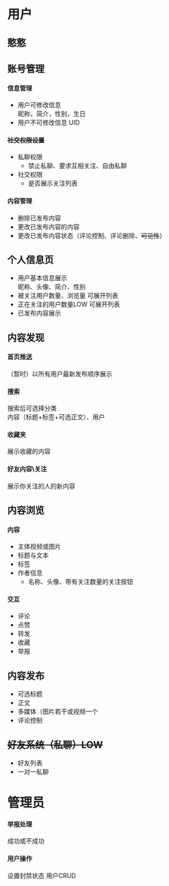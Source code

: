 # 用户


## 憨憨



## 账号管理
#### 信息管理
*   用户可修改信息  
    昵称，简介，性别，生日
*   用户不可修改信息
    UID
#### ~~社交权限设置~~
*   私聊权限
    *   禁止私聊、要求互相关注、自由私聊
*   社交权限
    *   是否展示关注列表
#### 内容管理
*   删除已发布内容
*   更改已发布内容的内容
*   更改已发布内容状态（评论控制、评论删除、~~可见性~~）
## 个人信息页
*   用户基本信息展示  
    昵称、头像、简介、性别
*   被关注用户数量、浏览量
    可展开列表
*   正在关注的用户数量LOW
    可展开列表
*   已发布内容展示

## 内容发现
#### 首页推送
（暂时）以所有用户最新发布顺序展示
#### 搜索
搜索后可选择分类  
内容（标题+标签+可选正文）、用户
#### 收藏夹 
展示收藏的内容
#### 好友内容\关注
展示你关注的人的新内容

## 内容浏览
#### 内容
*   主体视频或图片
*   标题与文本
*   标签
*   作者信息
    *   名称、头像、带有关注数量的关注按钮
#### 交互
*   评论
*   点赞
*   转发
*   收藏
*   举报

## 内容发布
*   可选标题
*   正文
*   多媒体（图片若干或视频一个
*   评论控制

## ~~好友系统（私聊）LOW~~
*   好友列表
*   一对一私聊


# 管理员
#### 举报处理
成功或不成功
#### 用户操作
设置封禁状态
用户CRUD